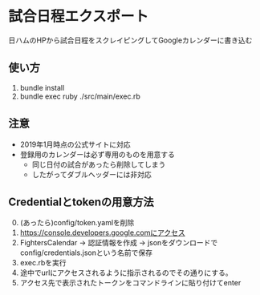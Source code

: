 # 試合日程エクスポート

日ハムのHPから試合日程をスクレイピングしてGoogleカレンダーに書き込む

## 使い方
1. bundle install
2. bundle exec ruby ./src/main/exec.rb

## 注意
* 2019年1月時点の公式サイトに対応
* 登録用のカレンダーは必ず専用のものを用意する
    * 同じ日付の試合があったら削除してしまう
    * したがってダブルヘッダーには非対応

## Credentialとtokenの用意方法
0. (あったら)config/token.yamlを削除
1. https://console.developers.google.comにアクセス
2. FightersCalendar -> 認証情報を作成 -> jsonをダウンロードでconfig/credentials.jsonという名前で保存
3. exec.rbを実行
4. 途中でurlにアクセスされるように指示されるのでその通りにする。
5. アクセス先で表示されたトークンをコマンドラインに貼り付けてenter
